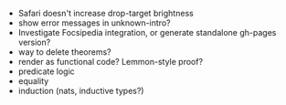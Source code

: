 * Safari doesn't increase drop-target brightness
* show error messages in unknown-intro?
* Investigate Focsipedia integration, or generate standalone gh-pages version?
* way to delete theorems?
* render as functional code? Lemmon-style proof?
* predicate logic
* equality
* induction (nats, inductive types?)
